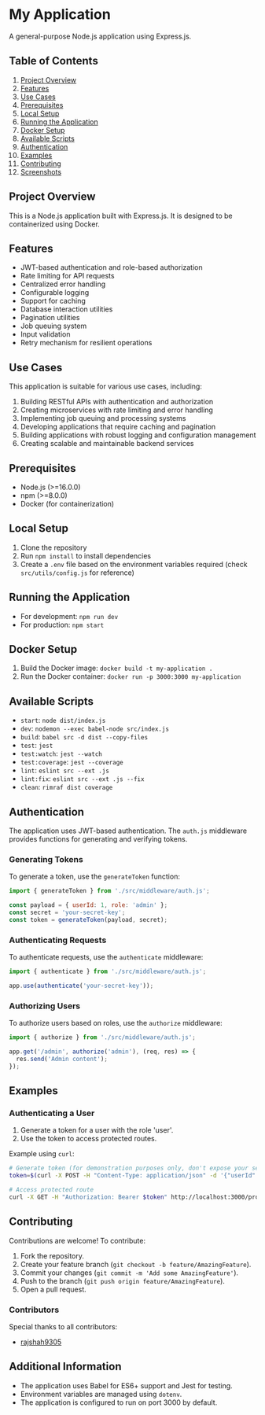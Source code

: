 # My Application

A general-purpose Node.js application using Express.js.

## Table of Contents

1. [Project Overview](#project-overview)
2. [Features](#features)
3. [Use Cases](#use-cases)
4. [Prerequisites](#prerequisites)
5. [Local Setup](#local-setup)
6. [Running the Application](#running-the-application)
7. [Docker Setup](#docker-setup)
8. [Available Scripts](#available-scripts)
9. [Authentication](#authentication)
10. [Examples](#examples)
11. [Contributing](#contributing)
12. [Screenshots](#screenshots)

## Project Overview

This is a Node.js application built with Express.js. It is designed to be containerized using Docker.

## Features

- JWT-based authentication and role-based authorization
- Rate limiting for API requests
- Centralized error handling
- Configurable logging
- Support for caching
- Database interaction utilities
- Pagination utilities
- Job queuing system
- Input validation
- Retry mechanism for resilient operations

## Use Cases

This application is suitable for various use cases, including:
1. Building RESTful APIs with authentication and authorization
2. Creating microservices with rate limiting and error handling
3. Implementing job queuing and processing systems
4. Developing applications that require caching and pagination
5. Building applications with robust logging and configuration management
6. Creating scalable and maintainable backend services

## Prerequisites

- Node.js (>=16.0.0)
- npm (>=8.0.0)
- Docker (for containerization)

## Local Setup

1. Clone the repository
2. Run `npm install` to install dependencies
3. Create a `.env` file based on the environment variables required (check `src/utils/config.js` for reference)

## Running the Application

- For development: `npm run dev`
- For production: `npm start`

## Docker Setup

1. Build the Docker image: `docker build -t my-application .`
2. Run the Docker container: `docker run -p 3000:3000 my-application`

## Available Scripts

- `start`: `node dist/index.js`
- `dev`: `nodemon --exec babel-node src/index.js`
- `build`: `babel src -d dist --copy-files`
- `test`: `jest`
- `test:watch`: `jest --watch`
- `test:coverage`: `jest --coverage`
- `lint`: `eslint src --ext .js`
- `lint:fix`: `eslint src --ext .js --fix`
- `clean`: `rimraf dist coverage`

## Authentication

The application uses JWT-based authentication. The `auth.js` middleware provides functions for generating and verifying tokens.

### Generating Tokens

To generate a token, use the `generateToken` function:
```javascript
import { generateToken } from './src/middleware/auth.js';

const payload = { userId: 1, role: 'admin' };
const secret = 'your-secret-key';
const token = generateToken(payload, secret);
```

### Authenticating Requests

To authenticate requests, use the `authenticate` middleware:
```javascript
import { authenticate } from './src/middleware/auth.js';

app.use(authenticate('your-secret-key'));
```

### Authorizing Users

To authorize users based on roles, use the `authorize` middleware:
```javascript
import { authorize } from './src/middleware/auth.js';

app.get('/admin', authorize('admin'), (req, res) => {
  res.send('Admin content');
});
```

## Examples

### Authenticating a User

1. Generate a token for a user with the role 'user'.
2. Use the token to access protected routes.

Example using `curl`:
```bash
# Generate token (for demonstration purposes only, don't expose your secret key in real scenarios)
token=$(curl -X POST -H "Content-Type: application/json" -d '{"userId":1,"role":"user"}' http://localhost:3000/auth/token)

# Access protected route
curl -X GET -H "Authorization: Bearer $token" http://localhost:3000/protected
```

## Contributing

Contributions are welcome! To contribute:

1. Fork the repository.
2. Create your feature branch (`git checkout -b feature/AmazingFeature`).
3. Commit your changes (`git commit -m 'Add some AmazingFeature'`).
4. Push to the branch (`git push origin feature/AmazingFeature`).
5. Open a pull request.

### Contributors

Special thanks to all contributors:

- [rajshah9305](https://github.com/rajshah9305)

## Additional Information

- The application uses Babel for ES6+ support and Jest for testing.
- Environment variables are managed using `dotenv`.
- The application is configured to run on port 3000 by default.
